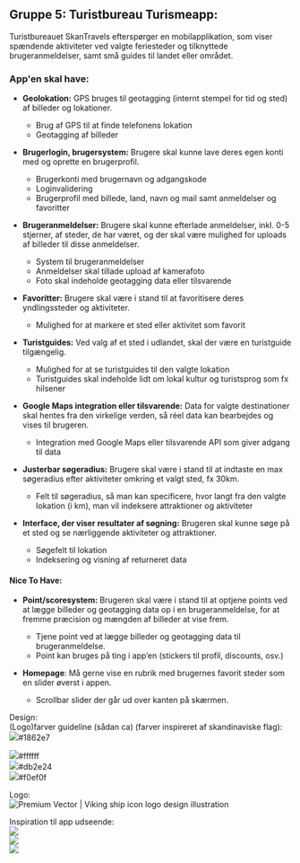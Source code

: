 ## Gruppe 5: Turistbureau Turismeapp:

Turistbureauet SkanTravels efterspørger en mobilapplikation, som viser spændende aktiviteter ved valgte feriesteder og tilknyttede brugeranmeldelser, samt små guides til landet eller området.

### App'en skal have:

- **Geolokation:** GPS bruges til geotagging (internt stempel for tid og sted) af billeder og lokationer.

  - Brug af GPS til at finde telefonens lokation
  - Geotagging af billeder

- **Brugerlogin, brugersystem:** Brugere skal kunne lave deres egen konti med og oprette en brugerprofil.

  - Brugerkonti med brugernavn og adgangskode
  - Loginvalidering
  - Brugerprofil med billede, land, navn og mail samt anmeldelser og favoritter

- **Brugeranmeldelser:** Brugere skal kunne efterlade anmeldelser, inkl. 0-5 stjerner, af steder, de har været, og der skal være mulighed for uploads af billeder til disse anmeldelser.

  - System til brugeranmeldelser
  - Anmeldelser skal tillade upload af kamerafoto
  - Foto skal indeholde geotagging data eller tilsvarende

- **Favoritter:** Brugere skal være i stand til at favoritisere deres yndlingssteder og aktiviteter.

  - Mulighed for at markere et sted eller aktivitet som favorit

- **Turistguides:** Ved valg af et sted i udlandet, skal der være en turistguide tilgængelig.

  - Mulighed for at se turistguides til den valgte lokation
  - Turistguides skal indeholde lidt om lokal kultur og turistsprog som fx hilsener

- **Google Maps integration eller tilsvarende:** Data for valgte destinationer skal hentes fra den virkelige verden, så réel data kan bearbejdes og vises til brugeren.

  - Integration med Google Maps eller tilsvarende API som giver adgang til data

- **Justerbar søgeradius:** Brugere skal være i stand til at indtaste en max søgeradius efter aktiviteter omkring et valgt sted, fx 30km.

  - Felt til søgeradius, så man kan specificere, hvor langt fra den valgte lokation (i km), man vil indeksere attraktioner og aktiviteter

- **Interface, der viser resultater af søgning:** Brugeren skal kunne søge på et sted og se nærliggende aktiviteter og attraktioner.
  - Søgefelt til lokation
  - Indeksering og visning af returneret data

#### Nice To Have:

- **Point/scoresystem:** Brugeren skal være i stand til at optjene points ved at lægge billeder og geotagging data op i en brugeranmeldelse, for at fremme præcision og mængden af billeder at vise frem.

  - Tjene point ved at lægge billeder og geotagging data til brugeranmeldelse.
  - Point kan bruges på ting i app’en (stickers til profil, discounts, osv.)

- **Homepage**: Må gerne vise en rubrik med brugernes favorit steder som en slider øverst i appen.
  - Scrollbar slider der går ud over kanten på skærmen.

Design:  
(Logo)farver guideline (sådan ca) (farver inspireret af skandinaviske flag):  
![](https://github.com/Mercantec-GHC/h4-projekt-gruppe-5-1/blob/main/Docs/billeder/bl%C3%A5.png)\#1862e7

![](https://github.com/Mercantec-GHC/h4-projekt-gruppe-5-1/blob/main/Docs/billeder/hvid.png)\#ffffff  
![](https://github.com/Mercantec-GHC/h4-projekt-gruppe-5-1/blob/main/Docs/billeder/r%C3%B8d.png)\#db2e24  
![](https://github.com/Mercantec-GHC/h4-projekt-gruppe-5-1/blob/main/Docs/billeder/gul.png)\#f0ef0f

Logo:  
![Premium Vector | Viking ship icon logo design illustration](https://github.com/Mercantec-GHC/h4-projekt-gruppe-5-1/blob/main/Docs/billeder/vikinglogo.jpg)

Inspiration til app udseende:  
![](https://github.com/Mercantec-GHC/h4-projekt-gruppe-5-1/blob/main/Docs/billeder/Billede6.png)  
![](https://github.com/Mercantec-GHC/h4-projekt-gruppe-5-1/blob/main/Docs/billeder/Billede7.png)  
![](https://github.com/Mercantec-GHC/h4-projekt-gruppe-5-1/blob/main/Docs/billeder/Billede8.png)

